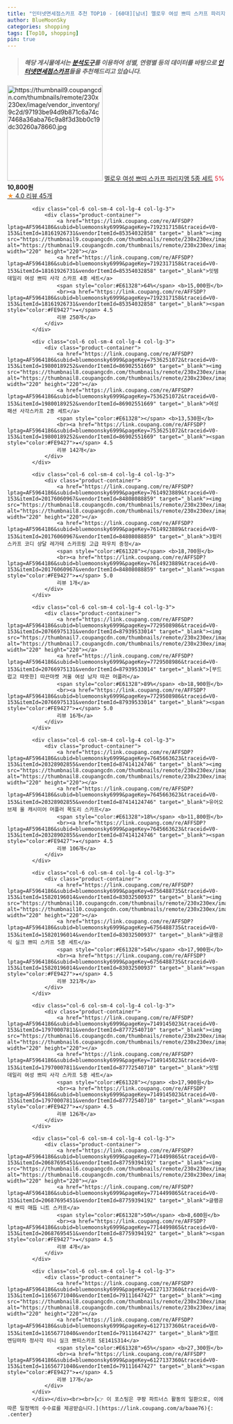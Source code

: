 ```yaml
---
title: "인터넷면세점스카프 추천 TOP10 - [60대][남녀] 멜로우 여성 쁘띠 스카프 파리지앵 5종 세트"
author: BlueMoonSky
categories: shopping
tags: [Top10, shopping]
pin: true
---
```


> ##### 해당 게시물에서는 [**분석도구**](https://itemscout.io/)를 이용하여 **성별**, **연령별** 등의 데이터를 바탕으로 [**인터넷면세점스카프**](https://link.coupang.com/a/baae76)들을 추천해드리고 있습니다.
<div class="container"><div class="row">
            <div class="col-6 col-sm-4 col-lg-4 col-lg-3">
                <div class="product-container">
                    <a href="https://link.coupang.com/re/AFFSDP?lptag=AF5964186&subid=bluemoonsky6999&pageKey=7583505420&traceid=V0-153&itemId=20023887879&vendorItemId=86907385222" target="_blank"><img src="https://thumbnail9.coupangcdn.com/thumbnails/remote/230x230ex/image/vendor_inventory/9c2d/97193be94d9b871c6a74c7468a36aba76c9a8f3d3bb0c19dc30260a78660.jpg" alt="https://thumbnail9.coupangcdn.com/thumbnails/remote/230x230ex/image/vendor_inventory/9c2d/97193be94d9b871c6a74c7468a36aba76c9a8f3d3bb0c19dc30260a78660.jpg" width="220" height="220"></a>
                    <a href="https://link.coupang.com/re/AFFSDP?lptag=AF5964186&subid=bluemoonsky6999&pageKey=7583505420&traceid=V0-153&itemId=20023887879&vendorItemId=86907385222" target="_blank">멜로우 여성 쁘띠 스카프 파리지앵 5종 세트</a>
                    <span style="color:#E61328">5%</span> <b>10,800원</b>
                    <br><a href="https://link.coupang.com/re/AFFSDP?lptag=AF5964186&subid=bluemoonsky6999&pageKey=7583505420&traceid=V0-153&itemId=20023887879&vendorItemId=86907385222" target="_blank"><span style="color:#FE9427">★</span> 4.0
                    리뷰 45개</a>
                </div>
            </div>
            
            <div class="col-6 col-sm-4 col-lg-4 col-lg-3">
                <div class="product-container">
                    <a href="https://link.coupang.com/re/AFFSDP?lptag=AF5964186&subid=bluemoonsky6999&pageKey=7192317158&traceid=V0-153&itemId=18161926731&vendorItemId=85354032858" target="_blank"><img src="https://thumbnail9.coupangcdn.com/thumbnails/remote/230x230ex/image/vendor_inventory/676a/1a92c63c89b5cda69164ff8a84d8efc2abe3d35fa4b60a28476f3cdbe02c.jpg" alt="https://thumbnail9.coupangcdn.com/thumbnails/remote/230x230ex/image/vendor_inventory/676a/1a92c63c89b5cda69164ff8a84d8efc2abe3d35fa4b60a28476f3cdbe02c.jpg" width="220" height="220"></a>
                    <a href="https://link.coupang.com/re/AFFSDP?lptag=AF5964186&subid=bluemoonsky6999&pageKey=7192317158&traceid=V0-153&itemId=18161926731&vendorItemId=85354032858" target="_blank">잇템 데일리 여성 쁘띠 사각 스카프 4종 세트</a>
                    <span style="color:#E61328">64%</span> <b>15,000원</b>
                    <br><a href="https://link.coupang.com/re/AFFSDP?lptag=AF5964186&subid=bluemoonsky6999&pageKey=7192317158&traceid=V0-153&itemId=18161926731&vendorItemId=85354032858" target="_blank"><span style="color:#FE9427">★</span> 4.5
                    리뷰 250개</a>
                </div>
            </div>
            
            <div class="col-6 col-sm-4 col-lg-4 col-lg-3">
                <div class="product-container">
                    <a href="https://link.coupang.com/re/AFFSDP?lptag=AF5964186&subid=bluemoonsky6999&pageKey=7536251072&traceid=V0-153&itemId=19800189252&vendorItemId=86902551669" target="_blank"><img src="https://thumbnail8.coupangcdn.com/thumbnails/remote/230x230ex/image/vendor_inventory/8173/529e9d81b08923df34594033ea5308502d37db4351c644064cdd1340381a.jpg" alt="https://thumbnail8.coupangcdn.com/thumbnails/remote/230x230ex/image/vendor_inventory/8173/529e9d81b08923df34594033ea5308502d37db4351c644064cdd1340381a.jpg" width="220" height="220"></a>
                    <a href="https://link.coupang.com/re/AFFSDP?lptag=AF5964186&subid=bluemoonsky6999&pageKey=7536251072&traceid=V0-153&itemId=19800189252&vendorItemId=86902551669" target="_blank">여성 패션 사각스카프 2종 세트</a>
                    <span style="color:#E61328"></span> <b>13,530원</b>
                    <br><a href="https://link.coupang.com/re/AFFSDP?lptag=AF5964186&subid=bluemoonsky6999&pageKey=7536251072&traceid=V0-153&itemId=19800189252&vendorItemId=86902551669" target="_blank"><span style="color:#FE9427">★</span> 4.5
                    리뷰 142개</a>
                </div>
            </div>
            
            <div class="col-6 col-sm-4 col-lg-4 col-lg-3">
                <div class="product-container">
                    <a href="https://link.coupang.com/re/AFFSDP?lptag=AF5964186&subid=bluemoonsky6999&pageKey=7614923889&traceid=V0-153&itemId=20176060967&vendorItemId=84808088859" target="_blank"><img src="https://thumbnail8.coupangcdn.com/thumbnails/remote/230x230ex/image/vendor_inventory/c97e/f4e40d5a1c59d9e176541433e569e279872abf1b55e85fe2ca7273cec7ef.jpg" alt="https://thumbnail8.coupangcdn.com/thumbnails/remote/230x230ex/image/vendor_inventory/c97e/f4e40d5a1c59d9e176541433e569e279872abf1b55e85fe2ca7273cec7ef.jpg" width="220" height="220"></a>
                    <a href="https://link.coupang.com/re/AFFSDP?lptag=AF5964186&subid=bluemoonsky6999&pageKey=7614923889&traceid=V0-153&itemId=20176060967&vendorItemId=84808088859" target="_blank">3컬러 스카프 코디 샹달 레가테 스카프링 고급 파우치 증정</a>
                    <span style="color:#E61328"></span> <b>18,700원</b>
                    <br><a href="https://link.coupang.com/re/AFFSDP?lptag=AF5964186&subid=bluemoonsky6999&pageKey=7614923889&traceid=V0-153&itemId=20176060967&vendorItemId=84808088859" target="_blank"><span style="color:#FE9427">★</span> 5.0
                    리뷰 1개</a>
                </div>
            </div>
            
            <div class="col-6 col-sm-4 col-lg-4 col-lg-3">
                <div class="product-container">
                    <a href="https://link.coupang.com/re/AFFSDP?lptag=AF5964186&subid=bluemoonsky6999&pageKey=7729508986&traceid=V0-153&itemId=20766975131&vendorItemId=87939533014" target="_blank"><img src="https://thumbnail7.coupangcdn.com/thumbnails/remote/230x230ex/image/vendor_inventory/2041/1ade24cd02b22b879f30ab9ffe1b0e9c27f9ec2b73ea432c69b19dd993a8.jpg" alt="https://thumbnail7.coupangcdn.com/thumbnails/remote/230x230ex/image/vendor_inventory/2041/1ade24cd02b22b879f30ab9ffe1b0e9c27f9ec2b73ea432c69b19dd993a8.jpg" width="220" height="220"></a>
                    <a href="https://link.coupang.com/re/AFFSDP?lptag=AF5964186&subid=bluemoonsky6999&pageKey=7729508986&traceid=V0-153&itemId=20766975131&vendorItemId=87939533014" target="_blank">[부드럽고 따뜻한] 따끈마켓 겨울 여성 남자 따끈 머플러</a>
                    <span style="color:#E61328">89%</span> <b>18,900원</b>
                    <br><a href="https://link.coupang.com/re/AFFSDP?lptag=AF5964186&subid=bluemoonsky6999&pageKey=7729508986&traceid=V0-153&itemId=20766975131&vendorItemId=87939533014" target="_blank"><span style="color:#FE9427">★</span> 5.0
                    리뷰 16개</a>
                </div>
            </div>
            
            <div class="col-6 col-sm-4 col-lg-4 col-lg-3">
                <div class="product-container">
                    <a href="https://link.coupang.com/re/AFFSDP?lptag=AF5964186&subid=bluemoonsky6999&pageKey=7645663623&traceid=V0-153&itemId=20328902855&vendorItemId=87414124746" target="_blank"><img src="https://thumbnail8.coupangcdn.com/thumbnails/remote/230x230ex/image/vendor_inventory/6b56/6c282fa3014f257f7058666b188dad63d021975c629db9aab02df36684ca.png" alt="https://thumbnail8.coupangcdn.com/thumbnails/remote/230x230ex/image/vendor_inventory/6b56/6c282fa3014f257f7058666b188dad63d021975c629db9aab02df36684ca.png" width="220" height="220"></a>
                    <a href="https://link.coupang.com/re/AFFSDP?lptag=AF5964186&subid=bluemoonsky6999&pageKey=7645663623&traceid=V0-153&itemId=20328902855&vendorItemId=87414124746" target="_blank">유어오브제 울 캐시미어 머플러 목도리 스카프</a>
                    <span style="color:#E61328">18%</span> <b>11,800원</b>
                    <br><a href="https://link.coupang.com/re/AFFSDP?lptag=AF5964186&subid=bluemoonsky6999&pageKey=7645663623&traceid=V0-153&itemId=20328902855&vendorItemId=87414124746" target="_blank"><span style="color:#FE9427">★</span> 4.5
                    리뷰 106개</a>
                </div>
            </div>
            
            <div class="col-6 col-sm-4 col-lg-4 col-lg-3">
                <div class="product-container">
                    <a href="https://link.coupang.com/re/AFFSDP?lptag=AF5964186&subid=bluemoonsky6999&pageKey=6756488735&traceid=V0-153&itemId=15820196014&vendorItemId=83032500937" target="_blank"><img src="https://thumbnail10.coupangcdn.com/thumbnails/remote/230x230ex/image/vendor_inventory/a34f/694905fe9cab28f59ce516d522cda16c2846fb37732a7bbcb1798b58ac31.JPG" alt="https://thumbnail10.coupangcdn.com/thumbnails/remote/230x230ex/image/vendor_inventory/a34f/694905fe9cab28f59ce516d522cda16c2846fb37732a7bbcb1798b58ac31.JPG" width="220" height="220"></a>
                    <a href="https://link.coupang.com/re/AFFSDP?lptag=AF5964186&subid=bluemoonsky6999&pageKey=6756488735&traceid=V0-153&itemId=15820196014&vendorItemId=83032500937" target="_blank">글램공식 실크 쁘띠 스카프 5종 세트</a>
                    <span style="color:#E61328">54%</span> <b>17,900원</b>
                    <br><a href="https://link.coupang.com/re/AFFSDP?lptag=AF5964186&subid=bluemoonsky6999&pageKey=6756488735&traceid=V0-153&itemId=15820196014&vendorItemId=83032500937" target="_blank"><span style="color:#FE9427">★</span> 4.5
                    리뷰 321개</a>
                </div>
            </div>
            
            <div class="col-6 col-sm-4 col-lg-4 col-lg-3">
                <div class="product-container">
                    <a href="https://link.coupang.com/re/AFFSDP?lptag=AF5964186&subid=bluemoonsky6999&pageKey=7149145023&traceid=V0-153&itemId=17970007811&vendorItemId=87772540710" target="_blank"><img src="https://thumbnail6.coupangcdn.com/thumbnails/remote/230x230ex/image/vendor_inventory/6359/22b096978501aea8c2271e05263d9596f0a793d1e3b47448d59bb1c2982e.jpg" alt="https://thumbnail6.coupangcdn.com/thumbnails/remote/230x230ex/image/vendor_inventory/6359/22b096978501aea8c2271e05263d9596f0a793d1e3b47448d59bb1c2982e.jpg" width="220" height="220"></a>
                    <a href="https://link.coupang.com/re/AFFSDP?lptag=AF5964186&subid=bluemoonsky6999&pageKey=7149145023&traceid=V0-153&itemId=17970007811&vendorItemId=87772540710" target="_blank">잇템 데일리 여성 쁘띠 사각 스카프 5종 세트</a>
                    <span style="color:#E61328"></span> <b>17,900원</b>
                    <br><a href="https://link.coupang.com/re/AFFSDP?lptag=AF5964186&subid=bluemoonsky6999&pageKey=7149145023&traceid=V0-153&itemId=17970007811&vendorItemId=87772540710" target="_blank"><span style="color:#FE9427">★</span> 4.5
                    리뷰 126개</a>
                </div>
            </div>
            
            <div class="col-6 col-sm-4 col-lg-4 col-lg-3">
                <div class="product-container">
                    <a href="https://link.coupang.com/re/AFFSDP?lptag=AF5964186&subid=bluemoonsky6999&pageKey=7714499865&traceid=V0-153&itemId=20687695451&vendorItemId=87759394192" target="_blank"><img src="https://thumbnail6.coupangcdn.com/thumbnails/remote/230x230ex/image/vendor_inventory/c219/2a672ed5fc0dbf8199803bee9052fcb8b9a420092fb04039bfb584bd9509.png" alt="https://thumbnail6.coupangcdn.com/thumbnails/remote/230x230ex/image/vendor_inventory/c219/2a672ed5fc0dbf8199803bee9052fcb8b9a420092fb04039bfb584bd9509.png" width="220" height="220"></a>
                    <a href="https://link.coupang.com/re/AFFSDP?lptag=AF5964186&subid=bluemoonsky6999&pageKey=7714499865&traceid=V0-153&itemId=20687695451&vendorItemId=87759394192" target="_blank">글램공식 쁘띠 매듭 니트 스카프</a>
                    <span style="color:#E61328">50%</span> <b>8,600원</b>
                    <br><a href="https://link.coupang.com/re/AFFSDP?lptag=AF5964186&subid=bluemoonsky6999&pageKey=7714499865&traceid=V0-153&itemId=20687695451&vendorItemId=87759394192" target="_blank"><span style="color:#FE9427">★</span> 4.5
                    리뷰 4개</a>
                </div>
            </div>
            
            <div class="col-6 col-sm-4 col-lg-4 col-lg-3">
                <div class="product-container">
                    <a href="https://link.coupang.com/re/AFFSDP?lptag=AF5964186&subid=bluemoonsky6999&pageKey=6127137360&traceid=V0-153&itemId=11656771040&vendorItemId=79111647427" target="_blank"><img src="https://thumbnail8.coupangcdn.com/thumbnails/remote/230x230ex/image/vendor_inventory/e069/daeae3b29a6d08bd1199312374012fffcbb2bf9becd2c66a815732f0e0ba.jpg" alt="https://thumbnail8.coupangcdn.com/thumbnails/remote/230x230ex/image/vendor_inventory/e069/daeae3b29a6d08bd1199312374012fffcbb2bf9becd2c66a815732f0e0ba.jpg" width="220" height="220"></a>
                    <a href="https://link.coupang.com/re/AFFSDP?lptag=AF5964186&subid=bluemoonsky6999&pageKey=6127137360&traceid=V0-153&itemId=11656771040&vendorItemId=79111647427" target="_blank">엘르 엔딩마차 정사각 미니 실크 쁘띠스카프 SE141S314</a>
                    <span style="color:#E61328">65%</span> <b>27,300원</b>
                    <br><a href="https://link.coupang.com/re/AFFSDP?lptag=AF5964186&subid=bluemoonsky6999&pageKey=6127137360&traceid=V0-153&itemId=11656771040&vendorItemId=79111647427" target="_blank"><span style="color:#FE9427">★</span> 4.5
                    리뷰 17개</a>
                </div>
            </div>
            </div></div><br><br>[👉 이 포스팅은 쿠팡 파트너스 활동의 일환으로, 이에 따른 일정액의 수수료를 제공받습니다.](https://link.coupang.com/a/baae76){: .center}